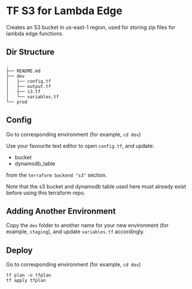 # TF S3 for Lambda Edge

Creates an S3 bucket in us-east-1 region, used for storing zip files for lambda edge functions.

## Dir Structure

```
.
├── README.md
├── dev
│   ├── config.tf
│   ├── output.tf
│   ├── s3.tf
│   └── variables.tf
└── prod
```

## Config

Go to corresponding environment (for example, `cd dev`)

Use your favourite text editor to open `config.tf`, and update:

- bucket
- dynamodb_table

from the `terraform backend "s3"` section.

Note that the s3 bucket and dynamodb table used here must already exist before using this terraform repo.

## Adding Another Environment

Copy the `dev` folder to another name for your new environment (for example, `staging`), and update `variables.tf` accordingly.

## Deploy

Go to corresponding environment (for example, `cd dev`)

```
tf plan -o tfplan
tf apply tfplan
```

